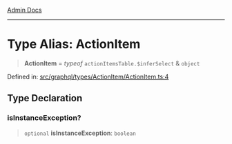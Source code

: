 [Admin Docs](/)

***

# Type Alias: ActionItem

> **ActionItem** = *typeof* `actionItemsTable.$inferSelect` & `object`

Defined in: [src/graphql/types/ActionItem/ActionItem.ts:4](https://github.com/Sourya07/talawa-api/blob/aac5f782223414da32542752c1be099f0b872196/src/graphql/types/ActionItem/ActionItem.ts#L4)

## Type Declaration

### isInstanceException?

> `optional` **isInstanceException**: `boolean`
